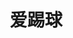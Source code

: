 ---
description: 加入周围的足球团队。
layout: post
results:
- primaryGenreName: Social Networking
  version: '1.0.3'
  trackViewUrl: https://itunes.apple.com/cn/app/ai-ti-qiu/id736667897?mt=8&uo=4
  artworkUrl100: http://a357.phobos.apple.com/us/r30/Purple6/v4/8b/4c/aa/8b4caa9b-1097-de12-da4c-a8df352296d3/mzl.szuvhubc.png
  artworkUrl60: http://a1244.phobos.apple.com/us/r30/Purple4/v4/3e/3c/96/3e3c968e-9680-640f-d8f3-1e9c750ca41e/icon_57.png
  sellerName: Shanghai JinYunTian Business Consulting Co., Ltd.
  supportedDevices:
  - iPodTouchourthGen
  - iPhone4S
  - iPadFourthGen
  - iPadMini
  - iPhone4
  - iPadWifi
  - iPad3G
  - iPad2Wifi
  - iPadMini4G
  - iPhone5c
  - iPadThirdGen
  - iPhone5
  - iPadThirdGen4G
  - iPodTouchFifthGen
  - iPhone5s
  - iPhone-3GS
  - iPadFourthGen4G
  - iPodTouchThirdGen
  - iPad23G
  genres:
  - 社交
  - 工具
  trackName: 爱踢球
  description: "爱踢球是\"不宅人\"(www.ibuzhai.com)品牌旗下应用，旨在为中国业余足球爱好者们，打造最专业的足球应用产品，建立属于自己的户外运动社交圈。\n\n
    还在为空闲时想踢球找不到组织而烦恼吗？\n 还在为如何管理自己的球队而绞尽脑汁吗？\n 还在为约定球赛和寻找场地而苦苦纠结吗？\n 那么，让“爱踢球”来帮您轻松解决吧！"
  price: 0
  trackId: 736667897
  releaseDate: '2013-11-10T05:14:05Z'
  screenshotUrls:
  - http://a3.mzstatic.com/us/r30/Purple/v4/4f/11/4f/4f114f0a-f363-981e-37f3-cd712232ab08/screen1136x1136.jpeg
  - http://a2.mzstatic.com/us/r30/Purple/v4/93/2b/f5/932bf5ef-1327-3f98-d76f-99c3b78e7757/screen1136x1136.jpeg
  - http://a3.mzstatic.com/us/r30/Purple6/v4/68/c4/19/68c41951-99f4-4be8-0c19-394f99bbb00e/screen1136x1136.jpeg
  - http://a4.mzstatic.com/us/r30/Purple6/v4/93/0d/13/930d1345-f484-0d0d-97f7-5c99f8d6b67d/screen1136x1136.jpeg
  - http://a1.mzstatic.com/us/r30/Purple/v4/ca/5d/55/ca5d5587-ed5f-6f64-bd63-fa6aedfdefe4/screen1136x1136.jpeg
  artistViewUrl: https://itunes.apple.com/cn/artist/shanghai-jinyuntian-network/id695380911?uo=4
  primaryGenreId: 6005
  kind: software
  fileSizeBytes: '11152702'
  bundleId: com.ibuzhai.football.aug
  releaseNotes: "- 增加比赛擂台功能模块\n - 优化消息处理逻辑\n - 更新登录处理\n - 修复一些显示Bug"
  trackContentRating: 4+
  artistName: Shanghai JinYunTian Network Technology Co., Ltd.
  trackCensoredName: 爱踢球
  isGameCenterEnabled: false
  contentAdvisoryRating: 4+
  languageCodesISO2A:
  - EN
  features: &a []
  wrapperType: software
  artworkUrl512: http://a357.phobos.apple.com/us/r30/Purple6/v4/8b/4c/aa/8b4caa9b-1097-de12-da4c-a8df352296d3/mzl.szuvhubc.png
  formattedPrice: 免费
  artistId: 695380911
  genreIds:
  - '6005'
  - '6002'
  currency: CNY
  ipadScreenshotUrls: *a
category: 社交
tags: tag1
resultCount: 1
title: 爱踢球

---